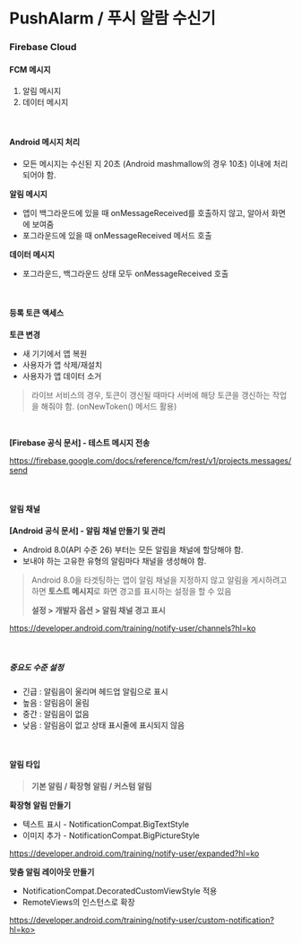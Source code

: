 

# PushAlarm / 푸시 알람 수신기
### Firebase Cloud

#### FCM 메시지

1) 알림 메시지
2) 데이터 메시지

<br>

#### Android 메시지 처리

- 모든 메시지는 수신된 지 20초 (Android mashmallow의 경우 10초) 이내에 처리되어야 함.

**알림 메시지**

- 앱이 백그라운드에 있을 때 onMessageReceived를 호출하지 않고, 알아서 화면에 보여줌
- 포그라운드에 있을 때 onMessageReceived 메서드 호출

**데이터 메시지**

- 포그라운드, 백그라운드 상태 모두 onMessageReceived 호출

<br>

#### 등록 토큰 액세스

**토큰 변경**

- 새 기기에서 앱 복원
- 사용자가 앱 삭제/재설치
- 사용자가 앱 데이터 소거

> 라이브 서비스의 경우, 토큰이 갱신될 때마다 서버에 해당 토큰을 갱신하는 작업을 해줘야 함. (onNewToken() 메서드 활용)

<br>

**[Firebase 공식 문서] - 테스트 메시지 전송**

https://firebase.google.com/docs/reference/fcm/rest/v1/projects.messages/send

<br>

#### 알림 채널

**[Android 공식 문서] - 알림 채널 만들기 및 관리**

- Android 8.0(API 수준 26) 부터는 모든 알림을 채널에 할당해야 함.
- 보내야 하는 고유한 유형의 알림마다 채널을 생성해야 함.

> Android 8.0을 타겟팅하는 앱이 알림 채널을 지정하지 않고 알림을 게시하려고 하면 **토스트 메시지**로 화면 경고를 표시하는 설정을 할 수 있음
>
> **설정 > 개발자 옵션 > 알림 채널 경고 표시**

https://developer.android.com/training/notify-user/channels?hl=ko

<br>

##### 중요도 수준 설정

- 긴급 : 알림음이 울리며 헤드업 알림으로 표시
- 높음 : 알림음이 울림
- 중간 : 알림음이 없음
- 낮음 : 알림음이 없고 상태 표시줄에 표시되지 않음

<br>

#### 알림 타입

>  **기본 알림 / 확장형 알림 / 커스텀 알림**

**확장형 알림 만들기**

- 텍스트 표시 - NotificationCompat.BigTextStyle
- 이미지 추가 - NotificationCompat.BigPictureStyle

https://developer.android.com/training/notify-user/expanded?hl=ko

**맞춤 알림 레이아웃 만들기**

- NotificationCompat.DecoratedCustomViewStyle 적용
- RemoteViews의 인스턴스로 확장

https://developer.android.com/training/notify-user/custom-notification?hl=ko> 

